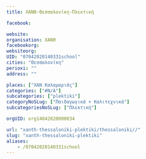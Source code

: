 ```yaml
---
title: ΧΑΝΘ-Θεσσαλονίκη-Πλεκτική

facebook:

website:
organisation: ΧΑΝΘ
facebookorg:
websiteorg:
UID: "07042020140331school"
cities: "Θεσσαλονίκη"
perioxi: ""
address: ""

places: ["ΧΑΝ Καλαμαριάς"]
categories: ["#N/A"]
subcategories: ["plektiki"]
categoryNoSLug: ["Παιδαγωγικά + Καλιτεχνικά"]
subcategoriesNoSLug: ["Πλεκτική"]

orgUID: org14042020000034

url: "xanth-thessaloniki-plektiki/thessaloniki//"
slug: "xanth-thessaloniki-plektiki"
aliases:
    - /07042020140331school
---
```





